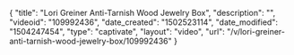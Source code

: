{
    "title": "Lori Greiner Anti-Tarnish Wood Jewelry Box",
    "description": "",
    "videoid": "109992436",
    "date_created": "1502523114",
    "date_modified": "1504247454",
    "type": "captivate",
    "layout": "video",
    "url": "\/v\/lori-greiner-anti-tarnish-wood-jewelry-box\/109992436"
}